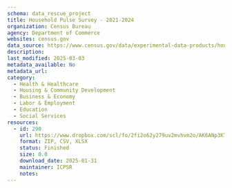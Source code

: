 ```yaml
---
schema: data_rescue_project 
title: Household Pulse Survey - 2021-2024
organization: Census Bureau
agency: Department of Commerce
websites: census.gov
data_source: https://www.census.gov/data/experimental-data-products/household-pulse-survey.html
description: 
last_modified: 2025-03-03
metadata_available: No
metadata_url: 
category:
  - Health & Healthcare 
  - Housing & Community Development 
  - Business & Economy 
  - Labor & Employment 
  - Education 
  - Social Services 
resources:
  - id: 290
    url: https://www.dropbox.com/scl/fo/2fi2o62y279uv2mvhvm2o/AK6ANp3KT8QfnuWrCI-lvkQ?rlkey=8ylrxb0emis5qd8tznqm5bbjx&dl=0
    format: ZIP, CSV, XLSX
    status: Finished
    size: 0.0
    download_date: 2025-01-31
    maintainer: ICPSR
    notes: 
---
```

